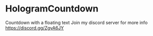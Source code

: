 # HologramCountdown
Countdown with a floating text
Join my discord server for more info
https://discord.gg/ZgyA6JY
